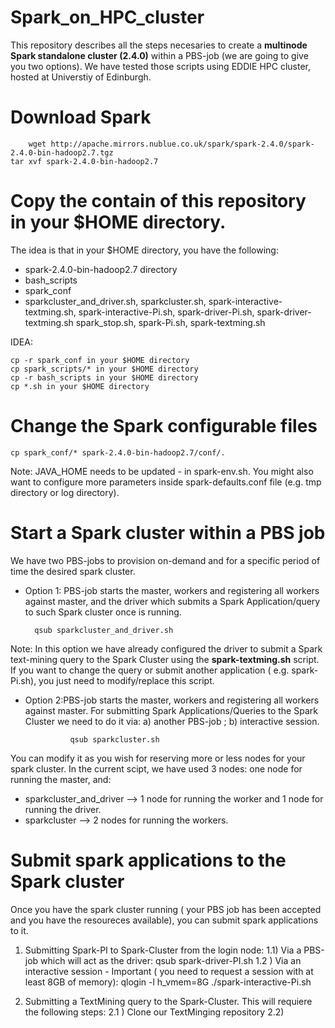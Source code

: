 # Spark_on_HPC_cluster
This repository describes all the steps necesaries to create a **multinode Spark standalone cluster (2.4.0)** within a PBS-job (we are going to give you two options). We have tested those scripts using EDDIE HPC cluster, hosted at Universtiy of Edinburgh.

# Download Spark
        wget http://apache.mirrors.nublue.co.uk/spark/spark-2.4.0/spark-2.4.0-bin-hadoop2.7.tgz
	tar xvf spark-2.4.0-bin-hadoop2.7

# Copy the contain of this repository in your $HOME directory.

The idea is that in your $HOME directory, you have the following:
* spark-2.4.0-bin-hadoop2.7 directory
* bash_scripts
* spark_conf
* sparkcluster_and_driver.sh, sparkcluster.sh, spark-interactive-textming.sh, spark-interactive-Pi.sh,  spark-driver-Pi.sh, spark-driver-textming.sh spark_stop.sh, spark-Pi.sh, spark-textming.sh

IDEA:
	
	cp -r spark_conf in your $HOME directory
	cp spark_scripts/* in your $HOME directory
	cp -r bash_scripts in your $HOME directory
	cp *.sh in your $HOME directory


# Change the Spark configurable files
	
	cp spark_conf/* spark-2.4.0-bin-hadoop2.7/conf/.
	
Note: JAVA_HOME needs to be updated - in spark-env.sh. You might also want to configure more parameters inside spark-defaults.conf file (e.g. tmp directory or log directory). 
  
# Start a Spark cluster within a PBS job
We have two PBS-jobs to provision on-demand and for a specific period of time the desired spark cluster. 

* Option 1: PBS-job starts the master, workers and registering all workers against master, and the driver which submits a Spark Application/query to such Spark cluster once is running.

  		qsub sparkcluster_and_driver.sh

Note: In this option we have already configured the driver to submit a Spark text-mining query to the Spark Cluster using  the **spark-textming.sh** script. If you want to change the query or submit another application ( e.g. spark-Pi.sh), you just need to modify/replace this script. 

* Option 2:PBS-job starts the master, workers and registering all workers against master. For submitting Spark Applications/Queries to the Spark Cluster we need to do it via: a) another PBS-job ; b) interactive session.  

                qsub sparkcluster.sh


You can modify it as you wish for reserving more or less nodes for your spark cluster. In the current scipt, we have used 3 nodes: one node for running the master, and:

* sparkcluster_and_driver --> 1 node for running the worker and 1 node for running the driver.
* sparkcluster --> 2 nodes for running the workers.  


# Submit spark applications to the Spark cluster

Once you have the spark cluster running ( your PBS job has been accepted and you have the resoureces available), you can submit spark applications to it. 

1) Submitting Spark-PI to Spark-Cluster from the login node: 
	1.1) Via a PBS-job which will act as the driver:
		qsub spark-driver-PI.sh
	1.2 ) Via an interactive session - Important ( you need to request a session with at least 8GB of memory):
		 qlogin -l h_vmem=8G
		 ./spark-interactive-Pi.sh

2) Submitting a TextMining query to the Spark-Cluster. This will requiere the following steps:
	2.1 ) Clone our TextMinging repository
	2.2) 
		
			


